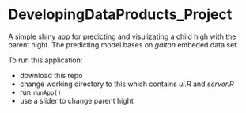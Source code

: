 # DevelopingDataProducts_Project

A simple shiny app for predicting and visulizating a child high with the parent hight. The predicting model bases on *galton* embeded data set.

To run this application:

* download this repo
* change working directory to this which contains *ui.R* and *server.R*
* run `runApp()`
* use a slider to change parent hight
